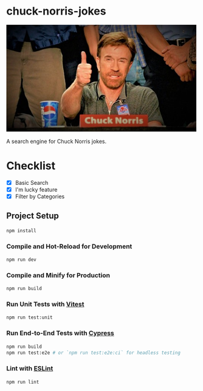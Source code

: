 # chuck-norris-jokes

<img src="https://github.com/lulumarquezzini/chuck-norris-jokes/blob/main/src/assets/chucknorrisapproves.jpg">

A search engine for Chuck Norris jokes.

# Checklist

- [x] Basic Search
- [x] I'm lucky feature
- [x] Filter by Categories

## Project Setup

```sh
npm install
```

### Compile and Hot-Reload for Development

```sh
npm run dev
```

### Compile and Minify for Production

```sh
npm run build
```

### Run Unit Tests with [Vitest](https://vitest.dev/)

```sh
npm run test:unit
```

### Run End-to-End Tests with [Cypress](https://www.cypress.io/)

```sh
npm run build
npm run test:e2e # or `npm run test:e2e:ci` for headless testing
```

### Lint with [ESLint](https://eslint.org/)

```sh
npm run lint
```
